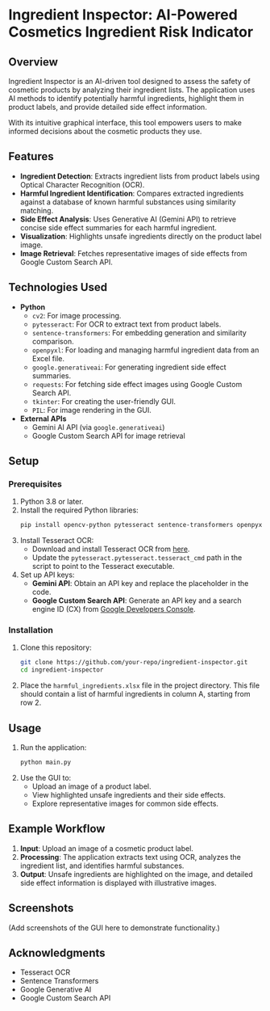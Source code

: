 # Ingredient Inspector: AI-Powered Cosmetics Ingredient Risk Indicator

## Overview
Ingredient Inspector is an AI-driven tool designed to assess the safety of cosmetic products by analyzing their ingredient lists. The application uses AI methods to identify potentially harmful ingredients, highlight them in product labels, and provide detailed side effect information. 

With its intuitive graphical interface, this tool empowers users to make informed decisions about the cosmetic products they use.

## Features
- **Ingredient Detection**: Extracts ingredient lists from product labels using Optical Character Recognition (OCR).
- **Harmful Ingredient Identification**: Compares extracted ingredients against a database of known harmful substances using similarity matching.
- **Side Effect Analysis**: Uses Generative AI (Gemini API) to retrieve concise side effect summaries for each harmful ingredient.
- **Visualization**: Highlights unsafe ingredients directly on the product label image.
- **Image Retrieval**: Fetches representative images of side effects from Google Custom Search API.

## Technologies Used
- **Python**
  - `cv2`: For image processing.
  - `pytesseract`: For OCR to extract text from product labels.
  - `sentence-transformers`: For embedding generation and similarity comparison.
  - `openpyxl`: For loading and managing harmful ingredient data from an Excel file.
  - `google.generativeai`: For generating ingredient side effect summaries.
  - `requests`: For fetching side effect images using Google Custom Search API.
  - `tkinter`: For creating the user-friendly GUI.
  - `PIL`: For image rendering in the GUI.
- **External APIs**
  - Gemini AI API (via `google.generativeai`)
  - Google Custom Search API for image retrieval

## Setup
### Prerequisites
1. Python 3.8 or later.
2. Install the required Python libraries:
    ```bash
    pip install opencv-python pytesseract sentence-transformers openpyxl google-generativeai requests pillow
    ```
3. Install Tesseract OCR:
    - Download and install Tesseract OCR from [here](https://github.com/tesseract-ocr/tesseract).
    - Update the `pytesseract.pytesseract.tesseract_cmd` path in the script to point to the Tesseract executable.
4. Set up API keys:
    - **Gemini API**: Obtain an API key and replace the placeholder in the code.
    - **Google Custom Search API**: Generate an API key and a search engine ID (CX) from [Google Developers Console](https://console.developers.google.com/).

### Installation
1. Clone this repository:
    ```bash
    git clone https://github.com/your-repo/ingredient-inspector.git
    cd ingredient-inspector
    ```
2. Place the `harmful_ingredients.xlsx` file in the project directory. This file should contain a list of harmful ingredients in column A, starting from row 2.

## Usage
1. Run the application:
    ```bash
    python main.py
    ```
2. Use the GUI to:
    - Upload an image of a product label.
    - View highlighted unsafe ingredients and their side effects.
    - Explore representative images for common side effects.

## Example Workflow
1. **Input**: Upload an image of a cosmetic product label.
2. **Processing**: The application extracts text using OCR, analyzes the ingredient list, and identifies harmful substances.
3. **Output**: Unsafe ingredients are highlighted on the image, and detailed side effect information is displayed with illustrative images.

## Screenshots
(Add screenshots of the GUI here to demonstrate functionality.)

## Acknowledgments
- Tesseract OCR
- Sentence Transformers
- Google Generative AI
- Google Custom Search API

